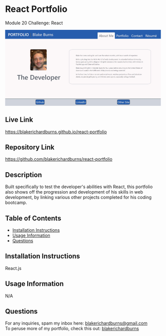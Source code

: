 # React Portfolio
Module 20 Challenge: React

![Alt text](./src/assets/screenshot.JPG "Screenshot")

## Live Link
https://blakerichardburns.github.io/react-portfolio

## Repository Link
https://github.com/blakerichardburns/react-portfolio

## Description
Built specifically to test the developer's abilities with React, this portfolio also shows off the progression and development of his skills in web development, by linking various other projects completed for his coding bootcamp.

  ## Table of Contents
  * [Installation Instructions](#installation-instructions)
  * [Usage Information](#usage-information)
  * [Questions](#questions)

  ## Installation Instructions
  React.js

  ## Usage Information
  N/A

  ## Questions
  For any inquiries, spam my inbox here: blakerichardburns@gmail.com <br>
  To peruse more of my portfolio, check this out: [blakerichardburns](https://github.com/blakerichardburns)
